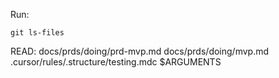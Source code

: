 Run:

```
git ls-files
```
READ:
     docs/prds/doing/prd-mvp.md
     docs/prds/doing/mvp.md
     .cursor/rules/.structure/testing.mdc
     $ARGUMENTS
